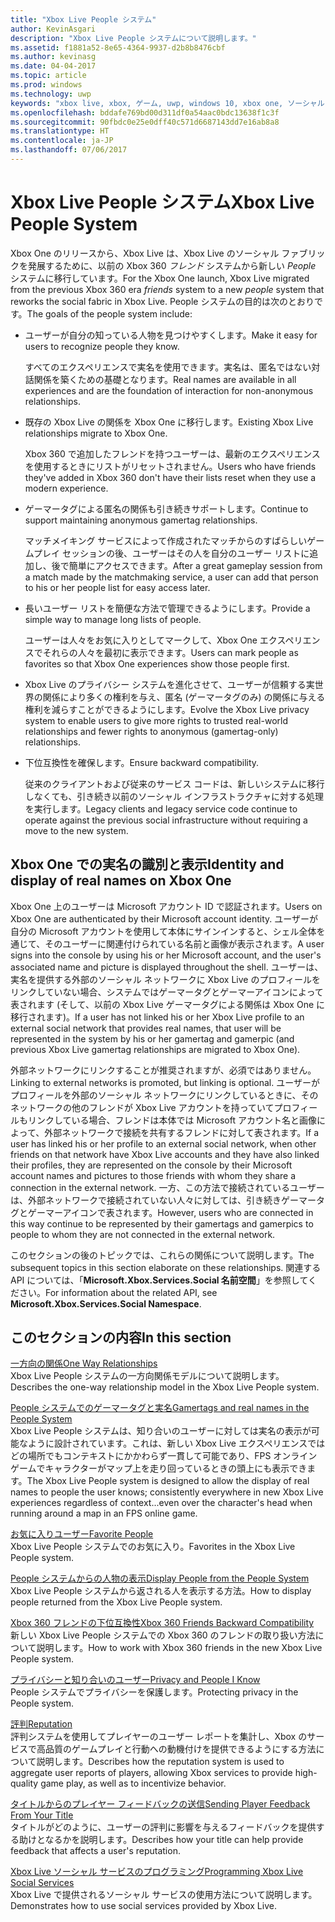```yaml
---
title: "Xbox Live People システム"
author: KevinAsgari
description: "Xbox Live People システムについて説明します。"
ms.assetid: f1881a52-8e65-4364-9937-d2b8b8476cbf
ms.author: kevinasg
ms.date: 04-04-2017
ms.topic: article
ms.prod: windows
ms.technology: uwp
keywords: "xbox live, xbox, ゲーム, uwp, windows 10, xbox one, ソーシャル, People システム, フレンド"
ms.openlocfilehash: bddafe769bd00d311df0a54aac0bdc13638f1c3f
ms.sourcegitcommit: 90fbdc0e25e0dff40c571d6687143dd7e16ab8a8
ms.translationtype: HT
ms.contentlocale: ja-JP
ms.lasthandoff: 07/06/2017
---
```

# <a name="xbox-live-people-system"></a><span data-ttu-id="559be-104">Xbox Live People システム</span><span class="sxs-lookup"><span data-stu-id="559be-104">Xbox Live People System</span></span>

<span data-ttu-id="559be-105">Xbox One のリリースから、Xbox Live は、Xbox Live のソーシャル ファブリックを発展するために、以前の Xbox 360 _フレンド_ システムから新しい _People_ システムに移行しています。</span><span class="sxs-lookup"><span data-stu-id="559be-105">For the Xbox One launch, Xbox Live migrated from the previous Xbox 360 era _friends_ system to a new _people_ system that reworks the social fabric in Xbox Live.</span></span> <span data-ttu-id="559be-106">People システムの目的は次のとおりです。</span><span class="sxs-lookup"><span data-stu-id="559be-106">The goals of the people system include:</span></span>

- <span data-ttu-id="559be-107">ユーザーが自分の知っている人物を見つけやすくします。</span><span class="sxs-lookup"><span data-stu-id="559be-107">Make it easy for users to recognize people they know.</span></span>

  <span data-ttu-id="559be-108">すべてのエクスペリエンスで実名を使用できます。実名は、匿名ではない対話関係を築くための基礎となります。</span><span class="sxs-lookup"><span data-stu-id="559be-108">Real names are available in all experiences and are the foundation of interaction for non-anonymous relationships.</span></span>

- <span data-ttu-id="559be-109">既存の Xbox Live の関係を Xbox One に移行します。</span><span class="sxs-lookup"><span data-stu-id="559be-109">Existing Xbox Live relationships migrate to Xbox One.</span></span>

  <span data-ttu-id="559be-110">Xbox 360 で追加したフレンドを持つユーザーは、最新のエクスペリエンスを使用するときにリストがリセットされません。</span><span class="sxs-lookup"><span data-stu-id="559be-110">Users who have friends they've added in Xbox 360 don't have their lists reset when they use a modern experience.</span></span>

- <span data-ttu-id="559be-111">ゲーマータグによる匿名の関係も引き続きサポートします。</span><span class="sxs-lookup"><span data-stu-id="559be-111">Continue to support maintaining anonymous gamertag relationships.</span></span>

  <span data-ttu-id="559be-112">マッチメイキング サービスによって作成されたマッチからのすばらしいゲームプレイ セッションの後、ユーザーはその人を自分のユーザー リストに追加し、後で簡単にアクセスできます。</span><span class="sxs-lookup"><span data-stu-id="559be-112">After a great gameplay session from a match made by the matchmaking service, a user can add that person to his or her people list for easy access later.</span></span>

- <span data-ttu-id="559be-113">長いユーザー リストを簡便な方法で管理できるようにします。</span><span class="sxs-lookup"><span data-stu-id="559be-113">Provide a simple way to manage long lists of people.</span></span>

  <span data-ttu-id="559be-114">ユーザーは人々をお気に入りとしてマークして、Xbox One エクスペリエンスでそれらの人々を最初に表示できます。</span><span class="sxs-lookup"><span data-stu-id="559be-114">Users can mark people as favorites so that Xbox One experiences show those people first.</span></span>

- <span data-ttu-id="559be-115">Xbox Live のプライバシー システムを進化させて、ユーザーが信頼する実世界の関係により多くの権利を与え、匿名 (ゲーマータグのみ) の関係に与える権利を減らすことができるようにします。</span><span class="sxs-lookup"><span data-stu-id="559be-115">Evolve the Xbox Live privacy system to enable users to give more rights to trusted real-world relationships and fewer rights to anonymous (gamertag-only) relationships.</span></span>
- <span data-ttu-id="559be-116">下位互換性を確保します。</span><span class="sxs-lookup"><span data-stu-id="559be-116">Ensure backward compatibility.</span></span>

  <span data-ttu-id="559be-117">従来のクライアントおよび従来のサービス コードは、新しいシステムに移行しなくても、引き続き以前のソーシャル インフラストラクチャに対する処理を実行します。</span><span class="sxs-lookup"><span data-stu-id="559be-117">Legacy clients and legacy service code continue to operate against the previous social infrastructure without requiring a move to the new system.</span></span>

## <a name="identity-and-display-of-real-names-on-xbox-one"></a><span data-ttu-id="559be-118">Xbox One での実名の識別と表示</span><span class="sxs-lookup"><span data-stu-id="559be-118">Identity and display of real names on Xbox One</span></span>
<span data-ttu-id="559be-119">Xbox One 上のユーザーは Microsoft アカウント ID で認証されます。</span><span class="sxs-lookup"><span data-stu-id="559be-119">Users on Xbox One are authenticated by their Microsoft account identity.</span></span> <span data-ttu-id="559be-120">ユーザーが自分の Microsoft アカウントを使用して本体にサインインすると、シェル全体を通じて、そのユーザーに関連付けられている名前と画像が表示されます。</span><span class="sxs-lookup"><span data-stu-id="559be-120">A user signs into the console by using his or her Microsoft account, and the user's associated name and picture is displayed throughout the shell.</span></span> <span data-ttu-id="559be-121">ユーザーは、実名を提供する外部のソーシャル ネットワークに Xbox Live のプロフィールをリンクしていない場合、システムではゲーマータグとゲーマーアイコンによって表されます (そして、以前の Xbox Live ゲーマータグによる関係は Xbox One に移行されます)。</span><span class="sxs-lookup"><span data-stu-id="559be-121">If a user has not linked his or her Xbox Live profile to an external social network that provides real names, that user will be represented in the system by his or her gamertag and gamerpic (and previous Xbox Live gamertag relationships are migrated to Xbox One).</span></span>

<span data-ttu-id="559be-122">外部ネットワークにリンクすることが推奨されますが、必須ではありません。</span><span class="sxs-lookup"><span data-stu-id="559be-122">Linking to external networks is promoted, but linking is optional.</span></span> <span data-ttu-id="559be-123">ユーザーがプロフィールを外部のソーシャル ネットワークにリンクしているときに、そのネットワークの他のフレンドが Xbox Live アカウントを持っていてプロフィールもリンクしている場合、フレンドは本体では Microsoft アカウント名と画像によって、外部ネットワークで接続を共有するフレンドに対して表されます。</span><span class="sxs-lookup"><span data-stu-id="559be-123">If a user has linked his or her profile to an external social network, when other friends on that network have Xbox Live accounts and they have also linked their profiles, they are represented on the console by their Microsoft account names and pictures to those friends with whom they share a connection in the external network.</span></span> <span data-ttu-id="559be-124">一方、この方法で接続されているユーザーは、外部ネットワークで接続されていない人々に対しては、引き続きゲーマータグとゲーマーアイコンで表されます。</span><span class="sxs-lookup"><span data-stu-id="559be-124">However, users who are connected in this way continue to be represented by their gamertags and gamerpics to people to whom they are not connected in the external network.</span></span>

<span data-ttu-id="559be-125">このセクションの後のトピックでは、これらの関係について説明します。</span><span class="sxs-lookup"><span data-stu-id="559be-125">The subsequent topics in this section elaborate on these relationships.</span></span> <span data-ttu-id="559be-126">関連する API については、「**Microsoft.Xbox.Services.Social 名前空間**」を参照してください。</span><span class="sxs-lookup"><span data-stu-id="559be-126">For information about the related API, see **Microsoft.Xbox.Services.Social Namespace**.</span></span>

## <a name="in-this-section"></a><span data-ttu-id="559be-127">このセクションの内容</span><span class="sxs-lookup"><span data-stu-id="559be-127">In this section</span></span>
[<span data-ttu-id="559be-128">一方向の関係</span><span class="sxs-lookup"><span data-stu-id="559be-128">One Way Relationships</span></span>](one-way-relationships.md)  
<span data-ttu-id="559be-129">Xbox Live People システムの一方向関係モデルについて説明します。</span><span class="sxs-lookup"><span data-stu-id="559be-129">Describes the one-way relationship model in the Xbox Live People system.</span></span>

[<span data-ttu-id="559be-130">People システムでのゲーマータグと実名</span><span class="sxs-lookup"><span data-stu-id="559be-130">Gamertags and real names in the People System</span></span>](gamertags-and-real-names.md)  
<span data-ttu-id="559be-131">Xbox Live People システムは、知り合いのユーザーに対しては実名の表示が可能なように設計されています。これは、新しい Xbox Live エクスペリエンスではどの場所でもコンテキストにかかわらず一貫して可能であり、FPS オンライン ゲームでキャラクターがマップ上を走り回っているときの頭上にも表示できます。</span><span class="sxs-lookup"><span data-stu-id="559be-131">The Xbox Live People system is designed to allow the display of real names to people the user knows; consistently everywhere in new Xbox Live experiences regardless of context...even over the character's head when running around a map in an FPS online game.</span></span>

[<span data-ttu-id="559be-132">お気に入りユーザー</span><span class="sxs-lookup"><span data-stu-id="559be-132">Favorite People</span></span>](favorite-people.md)  
<span data-ttu-id="559be-133">Xbox Live People システムでのお気に入り。</span><span class="sxs-lookup"><span data-stu-id="559be-133">Favorites in the Xbox Live People system.</span></span>

[<span data-ttu-id="559be-134">People システムからの人物の表示</span><span class="sxs-lookup"><span data-stu-id="559be-134">Display People from the People System</span></span>](displaying-people-from-the-people-system.md)  
<span data-ttu-id="559be-135">Xbox Live People システムから返される人を表示する方法。</span><span class="sxs-lookup"><span data-stu-id="559be-135">How to display people returned from the Xbox Live People system.</span></span>

[<span data-ttu-id="559be-136">Xbox 360 フレンドの下位互換性</span><span class="sxs-lookup"><span data-stu-id="559be-136">Xbox 360 Friends Backward Compatibility</span></span>](xbox-360-friends-backward-compatibility.md)  
<span data-ttu-id="559be-137">新しい Xbox Live People システムでの Xbox 360 のフレンドの取り扱い方法について説明します。</span><span class="sxs-lookup"><span data-stu-id="559be-137">How to work with Xbox 360 friends in the new Xbox Live People system.</span></span>

[<span data-ttu-id="559be-138">プライバシーと知り合いのユーザー</span><span class="sxs-lookup"><span data-stu-id="559be-138">Privacy and People I Know</span></span>](privacy-and-people-i-know.md)  
<span data-ttu-id="559be-139">People システムでプライバシーを保護します。</span><span class="sxs-lookup"><span data-stu-id="559be-139">Protecting privacy in the People system.</span></span>

[<span data-ttu-id="559be-140">評判</span><span class="sxs-lookup"><span data-stu-id="559be-140">Reputation</span></span>](reputation.md)  
<span data-ttu-id="559be-141">評判システムを使用してプレイヤーのユーザー レポートを集計し、Xbox のサービスで高品質のゲームプレイと行動への動機付けを提供できるようにする方法について説明します。</span><span class="sxs-lookup"><span data-stu-id="559be-141">Describes how the reputation system is used to aggregate user reports of players, allowing Xbox services to provide high-quality game play, as well as to incentivize behavior.</span></span>

[<span data-ttu-id="559be-142">タイトルからのプレイヤー フィードバックの送信</span><span class="sxs-lookup"><span data-stu-id="559be-142">Sending Player Feedback From Your Title</span></span>](sending-player-feedback-from-your-title.md)  
<span data-ttu-id="559be-143">タイトルがどのように、ユーザーの評判に影響を与えるフィードバックを提供する助けとなるかを説明します。</span><span class="sxs-lookup"><span data-stu-id="559be-143">Describes how your title can help provide feedback that affects a user's reputation.</span></span>

[<span data-ttu-id="559be-144">Xbox Live ソーシャル サービスのプログラミング</span><span class="sxs-lookup"><span data-stu-id="559be-144">Programming Xbox Live Social Services</span></span>](programming-social-services.md)  
<span data-ttu-id="559be-145">Xbox Live で提供されるソーシャル サービスの使用方法について説明します。</span><span class="sxs-lookup"><span data-stu-id="559be-145">Demonstrates how to use social services provided by Xbox Live.</span></span>
